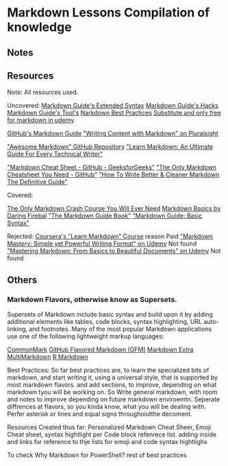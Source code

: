 # Markdown Lessons Compilation of knowledge

## Notes

## Resources
Note: All resources used.

Uncovered:
[Markdown Guide's Extended Syntax](https://www.markdownguide.org/extended-syntax/)
[Markdown Guide's Hacks](https://www.markdownguide.org/hacks/)
[Markdown Guide's Tool's](https://www.markdownguide.org/tools/)
[Narkdown Best Practices](https://learn.microsoft.com/en-us/powershell/scripting/community/contributing/general-markdown?view=powershell-7.4)
[Substitute and only free for markdown in udemy](https://www.udemy.com/course/markdown-essentials/)



[GitHub's Markdown Guide](https://docs.github.com/en/get-started/writing-on-github)
["Writing Content with Markdown" on Pluralsight](https://www.pluralsight.com/courses/writing-content-markdown)


["Awesome Markdown" GitHub Repository](https://github.com/BubuAnabelas/awesome-markdown)
["Learn Markdown: An Ultimate Guide For Every Technical Writer"](https://medium.com/@mehulmpt/learn-markdown-an-ultimate-guide-for-every-technical-writer-9a6f7f8e20e2)

["Markdown Cheat Sheet - GitHub - GeeksforGeeks"](https://www.geeksforgeeks.org/markdown-cheat-sheet/)
["The Only Markdown Cheatsheet You Need - GitHub"](https://github.com/adam-p/markdown-here/wiki/Markdown-Cheatsheet)
["How To Write Better & Cleaner Markdown The Definitive Guide"](https://medium.com/better-programming/how-to-write-better-cleaner-markdown-the-definitive-guide-9a6f7f8e20e2)



Covered:

[The Only Markdown Crash Course You Will Ever Need](https://www.youtube.com/watch?v=_PPWWRV6gbA)
[Markdown Basics by Daring Firebal](https://daringfireball.net/projects/markdown/basics)
["The Markdown Guide Book"](https://www.markdownguide.org/)
    ["Markdown Guide: Basic Syntax"](https://www.markdownguide.org/basic-syntax/)

Rejected:
[Coursera's "Learn Markdown" Course](https://www.coursera.org/learn/learn-markdown) reason Paid
["Markdown Mastery: Simple yet Powerful Writing Format" on Udemy](https://www.udemy.com/course/markdown-mastery/) Not found
["Mastering Markdown: From Basics to Beautiful Documents" on Udemy](https://www.udemy.com/course/mastering-markdown/) Not found


## Others

### Markdown Flavors, otherwise know as Supersets.

Supersets of Markdown include basic syntax and build upon it by adding additional elements like tables, code blocks, syntax highlighting, URL auto-linking, and footnotes. Many of the most popular Markdown applications use one of the following lightweight markup languages:

[CommonMark](https://commonmark.org/)
[GitHub Flavored Markdown (GFM)](https://github.github.com/gfm/)
[Markdown Extra](https://michelf.ca/projects/php-markdown/extra/)
[MultiMarkdown](https://fletcherpenney.net/multimarkdown/)
[R Markdown](https://rmarkdown.rstudio.com/)



Best Practices:
So far best practices are, to learn the specialized bits of markdown, and start writing it, using a universal style, that is supported by most markdown flavors.
and add sections, to improve, depending on what markdown tyou will be working on. So Write general markdown, with room and notes to improve depending on future markdown enviroemtn.
Seperate diffrences at flavors, so you kinda know, what you will be dealing with. Perfer asterisk or lines and equal signs throughoiutthe decoment. 





Resources Created thus far:
Personalized Markdown Cheat Sheer, Emoji Cheat sheet, syntax hightlight per Code block refenrece list. adding inside and links for reference to thje lists for emoji and code syntax hightlighs

To check
Why Markdown for PowerShell?
rest of best practices
